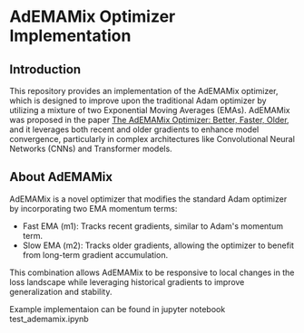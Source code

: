 # AdEMAMix Optimizer Implementation

## Introduction
This repository provides an implementation of the AdEMAMix optimizer, which is designed to improve upon the traditional Adam optimizer by utilizing a mixture of two Exponential Moving Averages (EMAs). AdEMAMix was proposed in the paper [The AdEMAMix Optimizer: Better, Faster, Older](https://arxiv.org/abs/2409.03137), and it leverages both recent and older gradients to enhance model convergence, particularly in complex architectures like Convolutional Neural Networks (CNNs) and Transformer models.

## About AdEMAMix
AdEMAMix is a novel optimizer that modifies the standard Adam optimizer by incorporating two EMA momentum terms:
- Fast EMA (m1): Tracks recent gradients, similar to Adam's momentum term.
- Slow EMA (m2): Tracks older gradients, allowing the optimizer to benefit from long-term gradient accumulation.

This combination allows AdEMAMix to be responsive to local changes in the loss landscape while leveraging historical gradients to improve generalization and stability.

Example implementaion can be found in jupyter notebook test_ademamix.ipynb
